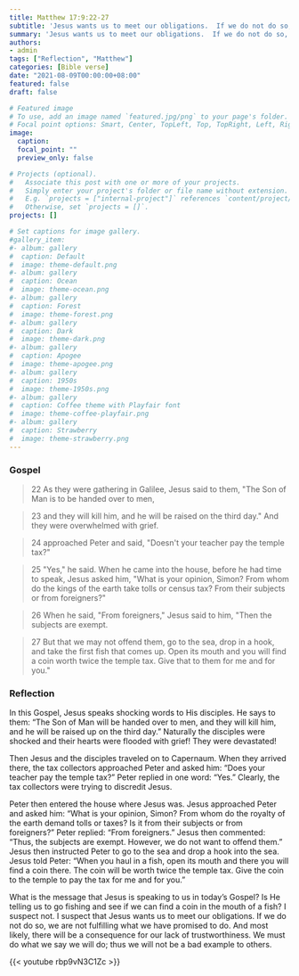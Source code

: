 ```yaml
---
title: Matthew 17:9:22-27
subtitle: 'Jesus wants us to meet our obligations.  If we do not do so, we are not fulfilling what we have promised to do.  And most likely, there will be a consequence for our lack of trustworthiness. We must do what we say we will do;  thus we will not be a bad example to others.'
summary: 'Jesus wants us to meet our obligations.  If we do not do so, we are not fulfilling what we have promised to do.  And most likely, there will be a consequence for our lack of trustworthiness. We must do what we say we will do;  thus we will not be a bad example to others.'
authors:
- admin
tags: ["Reflection", "Matthew"]
categories: [Bible verse]
date: "2021-08-09T00:00:00+08:00"
featured: false
draft: false

# Featured image
# To use, add an image named `featured.jpg/png` to your page's folder.
# Focal point options: Smart, Center, TopLeft, Top, TopRight, Left, Right, BottomLeft, Bottom, BottomRight
image:
  caption:
  focal_point: ""
  preview_only: false

# Projects (optional).
#   Associate this post with one or more of your projects.
#   Simply enter your project's folder or file name without extension.
#   E.g. `projects = ["internal-project"]` references `content/project/deep-learning/index.md`.
#   Otherwise, set `projects = []`.
projects: []

# Set captions for image gallery.
#gallery_item:
#- album: gallery
#  caption: Default
#  image: theme-default.png
#- album: gallery
#  caption: Ocean
#  image: theme-ocean.png
#- album: gallery
#  caption: Forest
#  image: theme-forest.png
#- album: gallery
#  caption: Dark
#  image: theme-dark.png
#- album: gallery
#  caption: Apogee
#  image: theme-apogee.png
#- album: gallery
#  caption: 1950s
#  image: theme-1950s.png
#- album: gallery
#  caption: Coffee theme with Playfair font
#  image: theme-coffee-playfair.png
#- album: gallery
#  caption: Strawberry
#  image: theme-strawberry.png
---
```


### Gospel
> 22 As they were gathering in Galilee, Jesus said to them, "The Son of Man is to be handed over to men,

> 23 and they will kill him, and he will be raised on the third day." And they were overwhelmed with grief.

> 24 approached Peter and said, "Doesn't your teacher pay the temple tax?"

> 25 "Yes," he said. When he came into the house, before he had time to speak, Jesus asked him, "What is your opinion, Simon? From whom do the kings of the earth take tolls or census tax? From their subjects or from foreigners?"

> 26 When he said, "From foreigners," Jesus said to him, "Then the subjects are exempt.

> 27 But that we may not offend them, go to the sea, drop in a hook, and take the first fish that comes up. Open its mouth and you will find a coin worth twice the temple tax. Give that to them for me and for you."

### Reflection
In this Gospel, Jesus speaks shocking words to His disciples.  He says to them: “The Son of Man will be handed over to men, and they will kill him, and he will be raised up on the third day.”  Naturally the disciples were shocked and their hearts were flooded with grief!  They were devastated!

Then Jesus and the disciples traveled on to Capernaum.  When they arrived there, the tax collectors approached Peter and asked him: “Does your teacher pay the temple tax?”  Peter replied in one word: “Yes.”  Clearly, the tax collectors were trying to discredit Jesus.

Peter then entered the house where Jesus was.  Jesus approached Peter and asked him: “What is your opinion, Simon?  From whom do the royalty of the earth demand tolls or taxes?  Is it from their subjects or from foreigners?”  Peter replied: “From foreigners.” Jesus then commented: “Thus, the subjects are exempt.  However, we do not want to offend them.”  Jesus then instructed Peter to go to the sea and drop a hook into the sea.  Jesus told Peter: “When you haul in a fish, open its mouth and there you will find a coin there.  The coin will be worth twice the temple tax.  Give the coin to the temple to pay the tax for me and for you.”

What is the message that Jesus is speaking to us in today’s Gospel?  Is He telling us to go fishing and see if we can find a coin in the mouth of a fish?  I suspect not.  I suspect that Jesus wants us to meet our obligations.  If we do not do so, we are not fulfilling what we have promised to do.  And most likely, there will be a consequence for our lack of trustworthiness. We must do what we say we will do;  thus we will not be a bad example to others.

{{< youtube rbp9vN3C1Zc >}}
